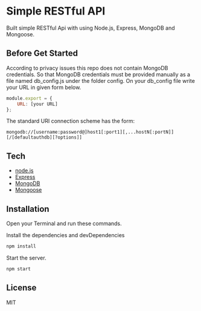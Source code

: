 # Simple RESTful API
Built simple RESTful Api with using Node.js, Express, MongoDB and Mongoose.

## Before Get Started
According to privacy issues this repo does not contain MongoDB credentials. So that MongoDB credentials must be provided manually as a file named db_config.js under the folder config. On your db_config file write your URL in given form below.
```js
module.export = {
    URL: [your URL]
};
```
The standard URI connection scheme has the form:
```
mongodb://[username:password@]host1[:port1][,...hostN[:portN]][/[defaultauthdb][?options]]
```
## Tech
- [node.js](https://nodejs.org/)
- [Express](https://expressjs.com/)
- [MongoDB](https://www.mongodb.com/) 
- [Mongoose](https://mongoosejs.com/)

## Installation
Open your Terminal and run these commands.

Install the dependencies and devDependencies 
```bash
npm install
```
Start the server.
```bash
npm start
```

## License

MIT


